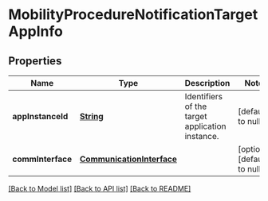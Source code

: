 # MobilityProcedureNotificationTargetAppInfo
## Properties

Name | Type | Description | Notes
------------ | ------------- | ------------- | -------------
**appInstanceId** | [**String**](string.md) | Identifiers of the target application instance. | [default to null]
**commInterface** | [**CommunicationInterface**](CommunicationInterface.md) |  | [optional] [default to null]

[[Back to Model list]](../README.md#documentation-for-models) [[Back to API list]](../README.md#documentation-for-api-endpoints) [[Back to README]](../README.md)

